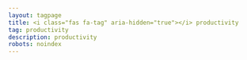```yaml
---
layout: tagpage
title: <i class="fas fa-tag" aria-hidden="true"></i> productivity
tag: productivity
description: productivity
robots: noindex
---
```

